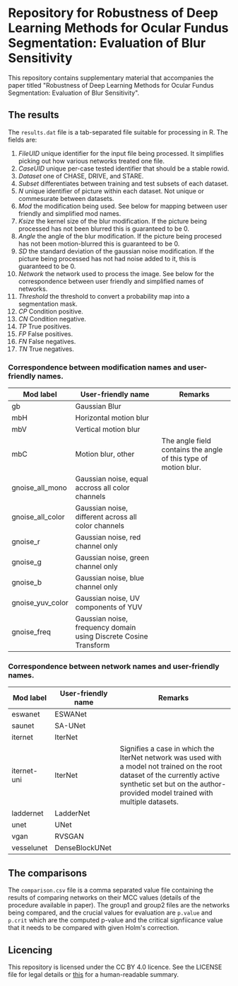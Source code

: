 # Repository for Robustness of Deep Learning Methods for Ocular Fundus Segmentation: Evaluation of Blur Sensitivity

This repository contains supplementary material that accompanies the paper titled "Robustness of Deep Learning Methods for Ocular Fundus Segmentation: Evaluation of Blur Sensitivity". 

## The results
The `results.dat` file is a tab-separated file suitable for processing in R. The fields are:
1. *FileUID* unique identifier for the input file being processed. It simplifies picking out how various networks treated one file. 
2. *CaseUID* unique per-case tested identifier that should be a stable rowid. 
3. *Dataset* one of CHASE, DRIVE, and STARE. 
4. *Subset* differentiates between training and test subsets of each dataset. 
5. *N* unique identifier of picture within each dataset. Not unique or commesurate between datasets. 
6. *Mod* the modification being used. See below for mapping between user friendly and simplified mod names. 
7. *Ksize* the kernel size of the blur modification. If the picture being processed has not been blurred this is guaranteed to be 0. 
8. *Angle* the angle of the blur modification. If the picture being procesed has not been motion-blurred this is guaranteed to be 0. 
9. *SD* the standard deviation of the gaussian noise modification. If the picture being processed has not had noise added to it, this is guaranteed to be 0. 
10. *Network* the network used to process the image. See below for the correspondence between user friendly and simplified names of networks. 
11. *Threshold* the threshold to convert a probability map into a segmentation mask. 
12. *CP* Condition positive. 
13. *CN* Condition negative. 
14. *TP* True positives. 
15. *FP* False positives. 
16. *FN* False negatives. 
17. *TN* True negatives. 

### Correspondence between modification names and user-friendly names. 

| Mod label        | User-friendly name                                               | Remarks                                                         |
|------------------|------------------------------------------------------------------|-----------------------------------------------------------------|
| gb               | Gaussian Blur                                                    |                                                                 |
| mbH              | Horizontal motion blur                                           |                                                                 |
| mbV              | Vertical motion blur                                             |                                                                 |
| mbC              | Motion blur, other                                               | The angle field contains the angle of this type of motion blur. |
| gnoise_all_mono  | Gaussian noise, equal  accross all color  channels               |                                                                 |
| gnoise_all_color | Gaussian noise, different across all color channels              |                                                                 |
| gnoise_r         | Gaussian noise, red channel only                                 |                                                                 |
| gnoise_g         | Gaussian noise, green channel only                               |                                                                 |
| gnoise_b         | Gaussian noise, blue channel only                                |                                                                 |
| gnoise_yuv_color | Gaussian noise, UV components of YUV                             |                                                                 |
| gnoise_freq      | Gaussian noise, frequency domain using Discrete Cosine Transform |                                                                 |

### Correspondence between network names and user-friendly names.

| Mod label   | User-friendly name | Remarks                                                                                                                                                                                                     |
|-------------|--------------------|-------------------------------------------------------------------------------------------------------------------------------------------------------------------------------------------------------------|
| eswanet     | ESWANet            |                                                                                                                                                                                                             |
| saunet      | SA-UNet            |                                                                                                                                                                                                             |
| iternet     | IterNet            |                                                                                                                                                                                                             |
| iternet-uni | IterNet            | Signifies a case in which the IterNet network was used with a model not trained on the root dataset of the currently active synthetic set but on the author-provided model trained with multiple datasets.  |
| laddernet   | LadderNet          |                                                                                                                                                                                                             |
| unet        | UNet               |                                                                                                                                                                                                             |
| vgan        | RVSGAN             |                                                                                                                                                                                                             |
| vesselunet  | DenseBlockUNet     |                                                                                                                                                                                                             |

## The comparisons

The `comparison.csv` file is a comma separated value file containing the results of comparing networks on their MCC values (details of the procedure available in paper). The group1 and group2 files are the networks being compared, and the crucial values for evaluation are `p.value` and `p.crit` which are the computed p-value and the critical signfiicance value that it needs to be compared with given Holm's correction. 

## Licencing

This repository is licensed under the CC BY 4.0 licence. See the LICENSE file for legal details or [this](https://creativecommons.org/licenses/by/4.0/) for a human-readable summary. 
